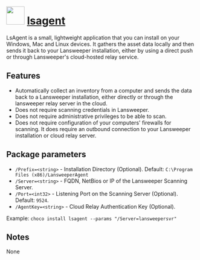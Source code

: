 ﻿# <img src="https://27jts3o00yy49vo2y30wem91-wpengine.netdna-ssl.com/wp-content/uploads/2018/08/LsAgent-Scanning-Agent.png" width="48" height="48"/> [lsagent](https://chocolatey.org/packages/lsagent)

LsAgent is a small, lightweight application that you can install on your Windows, Mac and Linux devices. It gathers the asset data locally and then sends it back to your Lansweeper installation, either by using a direct push or through Lansweeper's cloud-hosted relay service.

## Features

* Automatically collect an inventory from a computer and sends the data back to a Lansweeper installation, either directly or through the lansweeper relay server in the cloud.
* Does not require scanning credentials in Lansweeper.
* Does not require administrative privileges to be able to scan.
* Does not require configuration of your computers' firewalls for scanning. It does require an outbound connection to your Lansweeper installation or cloud relay server.

## Package parameters

- `/Prefix=<string>` - Installation Directory (Optional). Default: `C:\Program Files (x86)/LansweeperAgent`
- `/Server=<string>` - FQDN, NetBios or IP of the Lansweeper Scanning Server.
- `/Port=<int32>` - Listening Port on the Scanning Server (Optional). Default: `9524`.
- `/AgentKey=<string>` - Cloud Relay Authentication Key (Optional).

Example: `choco install lsagent --params "/Server=lansweepersvr"`

## Notes

None
